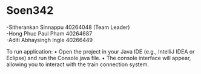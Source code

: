 # Soen342
-Sitherankan Sinnappu 40264048 (Team Leader)  
-Hong Phuc Paul Pham 40264687  
-Aditi Abhaysingh Ingle 40266449

To run application:
• Open the project in your Java IDE (e.g., IntelliJ IDEA or Eclipse) and run the Console.java file. 
• The console interface will appear, allowing you to interact with the train connection system.
